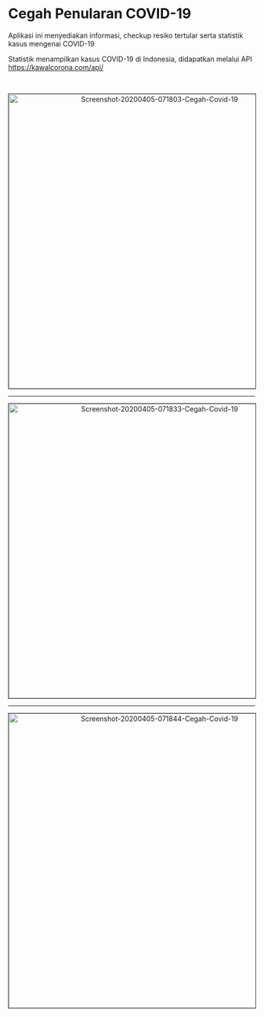 # Cegah Penularan COVID-19

Aplikasi ini menyediakan informasi, checkup resiko tertular serta statistik kasus mengenai COVID-19

Statistik menampilkan kasus COVID-19 di Indonesia, didapatkan melalui API https://kawalcorona.com/api/

<br>

<p align="center">
  <img src="https://i.ibb.co/ryxX2rs/Screenshot-20200405-071803-Cegah-Covid-19.jpg" alt="Screenshot-20200405-071803-Cegah-Covid-19" border="1" height="600">
</p>

<hr>

<p align="center">
  <img src="https://i.ibb.co/0yW1Bm5/Screenshot-20200405-071833-Cegah-Covid-19.jpg" alt="Screenshot-20200405-071833-Cegah-Covid-19" border="1" height="600">
</p>

<hr>

<p align="center">
  <img src="https://i.ibb.co/mt5pd6B/Screenshot-20200405-071844-Cegah-Covid-19.jpg" alt="Screenshot-20200405-071844-Cegah-Covid-19" border="1" height="600">
</p>
